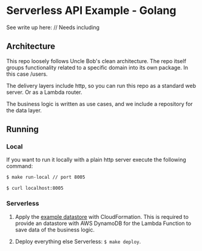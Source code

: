 # Serverless API Example - Golang

See write up here: // Needs including

## Architecture
This repo loosely follows Uncle Bob's clean architecture. The repo itself groups functionality related to a specific domain into its own package. In this case /users.

The delivery layers include http, so you can run this repo as a standard web server. Or as a Lambda router.

The business logic is written as use cases, and we include a repository for the data layer.

## Running

### Local

If you want to run it locally with a plain http server execute the following command:

```bash
$ make run-local // port 8005
```

```
$ curl localhost:8005 
```

### Serverless

1. Apply the [example datastore](infrastructure/datastore.yml) with CloudFormation. This is required to provide an datastore with AWS DynamoDB for the Lambda Function to save data of the business logic.

2. Deploy everything else Serverless: `$ make deploy`.